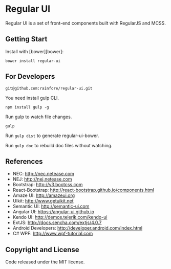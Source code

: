 # Regular UI

Regular UI is a set of front-end components built with RegularJS and MCSS.

## Getting Start

Install with [bower][bower]:

```shell
bower install regular-ui
```

## For Developers

```shell
git@github.com:rainfore/regular-ui.git
```

You need install gulp CLI.

```shell
npm install gulp -g
```

Run gulp to watch file changes.

```
gulp
```

Run `gulp dist` to generate regular-ui-bower.

Run `gulp doc` to rebuild doc files without watching.

## References

- NEC: http://nec.netease.com
- NEJ: http://nej.netease.com
- Bootstrap: http://v3.bootcss.com
- React-Bootstrap: http://react-bootstrap.github.io/components.html
- Amaze UI: http://amazeui.org
- UIkit: http://www.getuikit.net
- Semantic UI: http://semantic-ui.com
- Angular UI: https://angular-ui.github.io
- Kendo UI: http://demos.telerik.com/kendo-ui
- ExtJS: http://docs.sencha.com/extjs/4.0.7
- Android Developers: http://developer.android.com/index.html
- C# WPF: http://www.wpf-tutorial.com

## Copyright and License

Code released under the MIT license. 